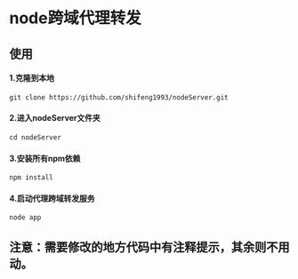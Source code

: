 # node跨域代理转发

## 使用

####  1.克隆到本地
`git clone https://github.com/shifeng1993/nodeServer.git`
#### 2.进入nodeServer文件夹
`cd nodeServer`
#### 3.安装所有npm依赖
`npm install`
#### 4.启动代理跨域转发服务
`node app`

## 注意：需要修改的地方代码中有注释提示，其余则不用动。
